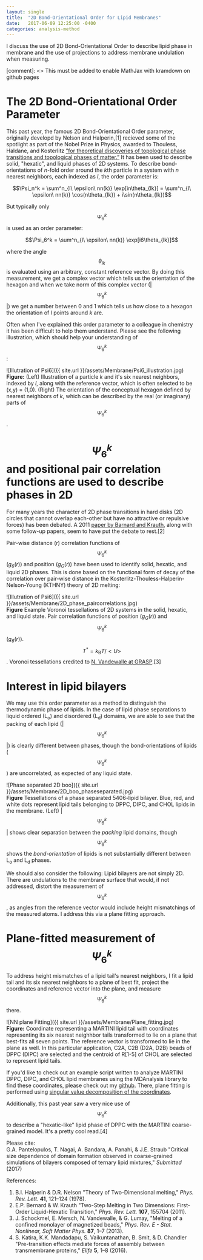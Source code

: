 ```yaml
---
layout: single
title:  "2D Bond-Orientational Order for Lipid Membranes"
date:   2017-06-09 12:25:00 -0400
categories: analysis-method
---
```


I discuss the use of 2D Bond-Orientational Order to describe lipid phase in membrane and the use of projections to address membrane undulation when measuring.

[comment]: <> This must be added to enable MathJax with kramdown on github pages
<script type="text/javascript" async
  src="https://cdn.mathjax.org/mathjax/latest/MathJax.js?config=TeX-MML-AM_CHTML">
</script>

# The 2D Bond-Orientational Order Parameter

This past year, the famous 2D Bond-Orientational Order parameter, originally developd by Nelson and Halperin,[1] recieved some of the spotlight as part of the Nobel Prize in Physics, awarded to Thouless, Haldane, and Kosterlitz [”for theoretical discoveries of topological phase transitions and topological phases of matter.”](https://www.nobelprize.org/nobel_prizes/physics/laureates/2016/press.html) It has been used to describe solid, "hexatic", and liquid phases of 2D systems. To describe bond-orientations of *n*-fold order around the *k*th particle in a system with *n* nearest neighbors, each indexed as *l*, the order parameter is:

$$\Psi_n^k = \sum^n_{l\ \epsilon\ nn(k)} \exp[in\theta_{lk}] = \sum^n_{l\ \epsilon\ nn(k)} \cos(n\theta_{lk}) + i\sin(n\theta_{lk})$$

But typically only $$\Psi_6^k$$ is used as an order parameter:

$$\Psi_6^k = \sum^n_{l\ \epsilon\ nn(k)} \exp[i6\theta_{lk}]$$

where the angle $$\theta_{lk}$$ is evaluated using an arbitrary, constant reference vector. By doing this measurement, we get a complex vector which tells us the orientation of the hexagon and when we take norm of this complex vector (\|$$\Psi_6^k$$\|) we get a number between 0 and 1 which tells us how close to a hexagon the orientation of *l* points around *k* are.

Often when I've explained this order parameter to a colleague in chemistry it has been difficult to help them understand. Please see the following illustration, which should help your understanding of $$\Psi_6^k$$:

![Illutration of Psi6]({{ site.url }}/assets/Membrane/Psi6_illustration.jpg)  
**Figure:** (Left) Illustration of a particle *k* and it's six nearest neighbors, indexed by *l*, along with the reference vector, which is often selected to be (x,y) = (1,0). (Right) The orientation of the conceptual hexagon defined by nearest neighbors of *k*, which can be described by the real (or imaginary) parts of $$\Psi_6^k$$.

# $$\Psi_6^k$$ and positional pair correlation functions are used to describe phases in 2D

For many years the character of 2D phase transitions in hard disks (2D circles that cannot overlap each-other but have no attractive or repulsive forces) has been debated. A 2011 [paper by Barnard and Krauth](http://www.lps.ens.fr/~krauth/index.php/Bernard_Krauth_2011), along with some follow-up papers, seem to have put the debate to rest.[2]

Pair-wise distance (*r*) correlation functions of $$\Psi_6^k$$ (*g<sub>6</sub>*(*r*)) and position (*g<sub>G</sub>*(*r*)) have been used to identify solid, hexatic, and liquid 2D phases. This is done based on the functional form of decay of the correlation over pair-wise distance in the Kosterlitz-Thouless-Halperin-Nelson-Young (KTHNY) theory of 2D melting:

![Illutration of Psi6]({{ site.url }}/assets/Membrane/2D_phase_paircorrelations.jpg)  
**Figure** Example Voronoi tessellations of 2D systems in the solid, hexatic, and liquid state. Pair correlation functions of position (*g<sub>G</sub>*(*r*)) and $$\Psi_6^k$$ (*g<sub>6</sub>*(*r*)). $$T^* = k_{\text{B}}T/<U>$$. Voronoi tessellations credited to [N. Vandewalle at GRASP](https://grasp-lab.org/2013/06/18/hexatic/).[3]

# Interest in lipid bilayers

We may use this order parameter as a method to distinguish the thermodynamic phase of lipids. In the case of lipid phase separations to liquid ordered (L<sub>o</sub>) and disordered (L<sub>d</sub>) domains, we are able to see that the packing of each lipid (\|$$\Psi_6^k$$\|) is clearly different between phases, though the bond-orientations of lipids ($$\Psi_6^k$$) are uncorrelated, as expected of any liquid state.

![Phase separated 2D boo]({{ site.url }}/assets/Membrane/2D_boo_phaseseparated.jpg)  
**Figure** Tessellations of a phase separated 5406-lipid bilayer. Blue, red, and white dots represent lipid tails belonging to DPPC, DIPC, and CHOL lipids in the membrane. (Left) \|$$\Psi_6^k$$\| shows clear separation between the *packing* lipid domains, though $$\Psi_6^k$$ shows the *bond-orientation* of lipids is not substantially different between L<sub>o</sub> and L<sub>d</sub> phases.

We should also consider the following: Lipid bilayers are not simply 2D. There are undulations to the membrane surface that would, if not addressed, distort the measurement of $$\Psi_6^k$$, as angles from the reference vector would include height mismatchings of the measured atoms. I address this via a plane fitting approach.

# Plane-fitted measurement of $$\Psi_6^k$$

To address height mismatches of a lipid tail's nearest neighbors, I fit a lipid tail and its six nearest neighbors to a plane of best fit, project the coordinates and reference vector into the plane, and measure $$\Psi_6^k$$ there.

![NN plane Fitting]({{ site.url }}/assets/Membrane/Plane_fitting.jpg)  
**Figure:** Coordinate representing a MARTINI lipid tail with coordinates representing its six nearest neighhbor tails transformed to lie on a plane that best-fits all seven points. The reference vector is transformed to lie in the plane as well. In this particular application, C2A, C2B (D2A, D2B) beads of DPPC (DIPC) are selected and the centroid of R[1-5] of CHOL are selected to represent lipid tails.

If you'd like to check out an example script written to analyze MARTINI DPPC, DIPC, and CHOL lipid membranes using the MDAnalysis library to find these coordinates, please check out my [github](https://github.com/gpantel/MD_methods-and-analysis/blob/master/membrane_analysis/psi6_MARTINI_tail_example.py). There, plane fitting is performed using [singular value decomposition of the coordinates](https://www.ltu.se/cms_fs/1.51590!/svd-fitting.pdf).

Additionally, this past year saw a very nice use of $$\Psi_6^k$$ to describe a "hexatic-like" lipid phase of DPPC with the MARTINI coarse-grained model. It's a pretty cool read.[4]

Please cite:  
G.A. Pantelopulos, T. Nagai, A. Bandara, A. Panahi, & J.E. Straub "Critical size dependence of domain formation observed in coarse-grained simulations of bilayers composed of ternary lipid mixtures," *Submitted* (2017)

References:
1. B.I. Halperin & D.R. Nelson "Theory of Two-Dimensional melting," *Phys. Rev. Lett.* **41**, 121–124 (1978). 
2. E.P. Bernard & W. Krauth "Two-Step Melting in Two Dimensions: First-Order Liquid-Hexatic Transition," *Phys. Rev. Lett.* **107**, 155704 (2011).
3. J. Schockmel, E. Mersch, N. Vandewalle, & G. Lumay, "Melting of a confined monolayer of magnetized beads," *Phys. Rev. E - Stat. Nonlinear, Soft Matter Phys.* **87**, 1–7 (2013).
4. S. Katira,  K.K. Mandadapu, S. Vaikuntanathan, B. Smit, & D. Chandler "Pre-transition effects mediate forces of assembly between transmembrane proteins," *Elife* **5**, 1–8 (2016).
